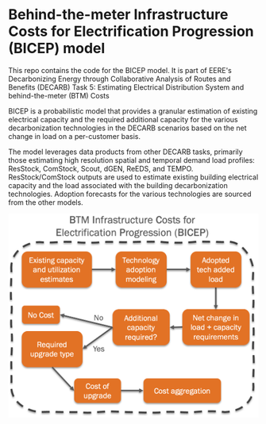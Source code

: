# Behind-the-meter Infrastructure Costs for Electrification Progression (BICEP) model

This repo contains the code for the BICEP model. It is part of EERE's Decarbonizing Energy through Collaborative Analysis of Routes and Benefits (DECARB) Task 5: Estimating Electrical Distribution System and behind-the-meter (BTM) Costs

BICEP is a probabilistic model that provides a granular estimation of existing electrical capacity and the required additional capacity for the 
various decarbonization technologies in the DECARB scenarios based on the net change in load on a per-customer basis.

The model leverages data products from other DECARB tasks, primarily those estimating high resolution spatial 
and temporal demand load profiles: ResStock, ComStock, Scout, dGEN, ReEDS, and TEMPO. 
ResStock/ComStock outputs are used to estimate existing building electrical capacity and the 
load associated with the building decarbonization technologies. Adoption forecasts for the various 
technologies are sourced from the other models.

![Basic overview of BICEP model framework.](model_overview.png "BICEP Model Overview")